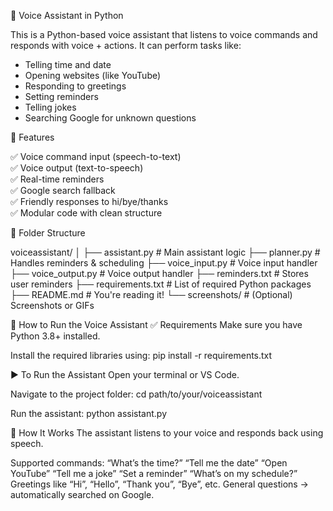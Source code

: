🧠 Voice Assistant in Python

This is a Python-based voice assistant that listens to voice commands and responds with voice + actions. It can perform tasks like:

- Telling time and date
- Opening websites (like YouTube)
- Responding to greetings
- Setting reminders
- Telling jokes
- Searching Google for unknown questions



🚀 Features

✅ Voice command input (speech-to-text)  
✅ Voice output (text-to-speech)  
✅ Real-time reminders  
✅ Google search fallback  
✅ Friendly responses to hi/bye/thanks  
✅ Modular code with clean structure


🧩 Folder Structure

voiceassistant/
│
├── assistant.py # Main assistant logic
├── planner.py # Handles reminders & scheduling
├── voice_input.py # Voice input handler
├── voice_output.py # Voice output handler
├── reminders.txt # Stores user reminders
├── requirements.txt # List of required Python packages
├── README.md # You're reading it!
└── screenshots/ # (Optional) Screenshots or GIFs

🚀 How to Run the Voice Assistant
✅ Requirements
Make sure you have Python 3.8+ installed.

Install the required libraries using:
pip install -r requirements.txt

▶️ To Run the Assistant
Open your terminal or VS Code.

Navigate to the project folder:
cd path/to/your/voiceassistant

Run the assistant:
python assistant.py

🎤 How It Works
The assistant listens to your voice and responds back using speech.

Supported commands:
“What’s the time?”
“Tell me the date”
“Open YouTube”
“Tell me a joke”
“Set a reminder”
“What’s on my schedule?”
Greetings like “Hi”, “Hello”, “Thank you”, “Bye”, etc.
General questions → automatically searched on Google.

